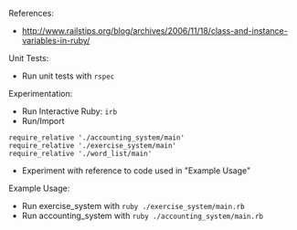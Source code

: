 References:
- http://www.railstips.org/blog/archives/2006/11/18/class-and-instance-variables-in-ruby/

Unit Tests:
- Run unit tests with `rspec`

Experimentation:
- Run Interactive Ruby: `irb`
- Run/Import
```
require_relative './accounting_system/main'
require_relative './exercise_system/main'
require_relative './word_list/main'
```
- Experiment with reference to code used in "Example Usage"

Example Usage:
- Run exercise_system with `ruby ./exercise_system/main.rb`
- Run accounting_system with `ruby ./accounting_system/main.rb`